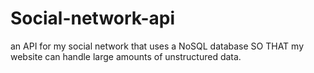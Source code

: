 # Social-network-api
an API for my social network that uses a NoSQL database SO THAT my website can handle large amounts of unstructured data.
